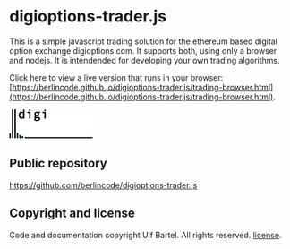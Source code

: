 digioptions-trader.js
=====================

This is a simple javascript trading solution for the ethereum based digital
option exchange digioptions.com. It supports both, using only a browser and
nodejs. It is intendended for developing your own trading algorithms.

Click here to view a live version that runs in your browser:
[https://berlincode.github.io/digioptions-trader.js/trading-browser.html](https://berlincode.github.io/digioptions-trader.js/trading-browser.html).


![logo digioptions.com](img/digioptions.png)

Public repository
-----------------

https://github.com/berlincode/digioptions-trader.js

Copyright and license
---------------------

Code and documentation copyright Ulf Bartel. All rights reserved.
[license](./LICENSE).
